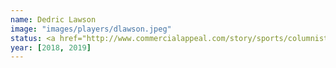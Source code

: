```yaml
---
name: Dedric Lawson
image: "images/players/dlawson.jpeg"
status: <a href="http://www.commercialappeal.com/story/sports/columnists/geoff-calkins/2017/04/10/calkins-lawsons-kansas----and-keelon-lawson-explain-why/100291042/">Junior, Transfer from Memphis</a><br>Eligible Fall 2018
year: [2018, 2019]
---
```


